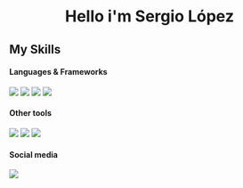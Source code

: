 <div align="center">
<h1 align="center"> Hello i'm Sergio López</h1>
</div>

## My Skills

<h4> Languages & Frameworks </h4>
<span>
  <img src="https://img.shields.io/badge/php-%23777BB4.svg?style=for-the-badge&logo=php&logoColor=white">
  <img src="https://img.shields.io/badge/laravel-%23FF2D20.svg?style=for-the-badge&logo=laravel&logoColor=white">
  <img src="https://img.shields.io/badge/html5-%23E34F26.svg?style=for-the-badge&logo=html5&logoColor=white">
  <img src="https://img.shields.io/badge/css3-%231572B6.svg?style=for-the-badge&logo=css3&logoColor=white">
</span>
<h4> Other tools </h4>
<span>
  <img src="https://img.shields.io/badge/mysql-4479A1.svg?style=for-the-badge&logo=mysql&logoColor=white">
  <img src="https://img.shields.io/badge/github-%23121011.svg?style=for-the-badge&logo=github&logoColor=white">
  <img src="https://img.shields.io/badge/php-%23777BB4.svg?style=for-the-badge&logo=php&logoColor=white">
</span>
<h4> Social media</h4>
<a href="https://www.linkedin.com/in/sergiolopezvilar/">
  <img src="https://img.shields.io/badge/linkedin-%230077B5.svg?style=for-the-badge&logo=linkedin&logoColor=white">
</a>

